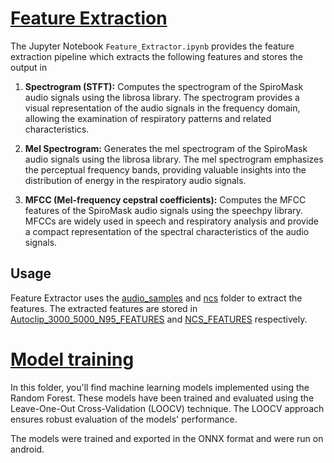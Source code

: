 # [Feature Extraction](/Feature%20Extractor/)

The Jupyter Notebook `Feature_Extractor.ipynb` provides the feature extraction pipeline which extracts the following features and stores the output in 

1. **Spectrogram (STFT):** Computes the spectrogram of the SpiroMask audio signals using the librosa library. The spectrogram provides a visual representation of the audio signals in the frequency domain, allowing the examination of respiratory patterns and related characteristics.

2. **Mel Spectrogram:** Generates the mel spectrogram of the SpiroMask audio signals using the librosa library. The mel spectrogram emphasizes the perceptual frequency bands, providing valuable insights into the distribution of energy in the respiratory audio signals.

3. **MFCC (Mel-frequency cepstral coefficients):** Computes the MFCC features of the SpiroMask audio signals using the speechpy library. MFCCs are widely used in speech and respiratory analysis and provide a compact representation of the spectral characteristics of the audio signals.

## Usage

Feature Extractor uses the [audio_samples](/methodology/Feature%20Extractor/Data/audio_samples/) and [ncs](/methodology/Feature%20Extractor/Data/ncs//) folder to extract the features. The extracted features are stored in [Autoclip_3000_5000_N95_FEATURES](/methodology/Feature%20Extractor/Data/Autoclip_3000_5000_N95_FEATURES.npy) and [NCS_FEATURES](/methodology/Feature%20Extractor/Data/NCS_FEATURES.npy) respectively.

# [Model training](/ML%20Model%20Training/)

 In this folder, you'll find machine learning models implemented using the Random Forest. These models have been trained and evaluated using the Leave-One-Out Cross-Validation (LOOCV) technique. The LOOCV approach ensures robust evaluation of the models' performance.

 The models were trained and exported in the ONNX format and were run on android.








